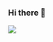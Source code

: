 ### Hi there 👋



<a href="https://sungone-develop-study.tistory.com/" target="_blank">
<img width="{80%}" src="https://user-images.githubusercontent.com/86272526/148670536-5084428d-1a6b-470e-87e5-51d5b2bc335d.jpg"/>
</a>







<!--
**sungone95/sungone95** is a ✨ _special_ ✨ repository because its `README.md` (this file) appears on your GitHub profile.

Here are some ideas to get you started:

- 🔭 I’m currently working on ...
- 🌱 I’m currently learning ...
- 👯 I’m looking to collaborate on ...
- 🤔 I’m looking for help with ...
- 💬 Ask me about ...
- 📫 How to reach me: ...
- 😄 Pronouns: ...
- ⚡ Fun fact: ...
-->
